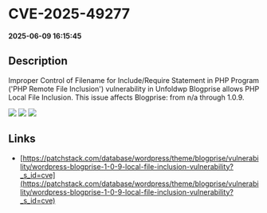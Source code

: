 # CVE-2025-49277

**2025-06-09 16:15:45**

## Description
Improper Control of Filename for Include/Require Statement in PHP Program ('PHP Remote File Inclusion') vulnerability in Unfoldwp Blogprise allows PHP Local File Inclusion. This issue affects Blogprise: from n/a through 1.0.9.

![](https://img.shields.io/static/v1?label=Score&message=8.1&color=red)
![](https://img.shields.io/static/v1?label=Severity&message=HIGH&color=red)
![](https://img.shields.io/static/v1?label=CWE&message=RFI&color=green)

## Links
- [https://patchstack.com/database/wordpress/theme/blogprise/vulnerability/wordpress-blogprise-1-0-9-local-file-inclusion-vulnerability?_s_id=cve](https://patchstack.com/database/wordpress/theme/blogprise/vulnerability/wordpress-blogprise-1-0-9-local-file-inclusion-vulnerability?_s_id=cve)
